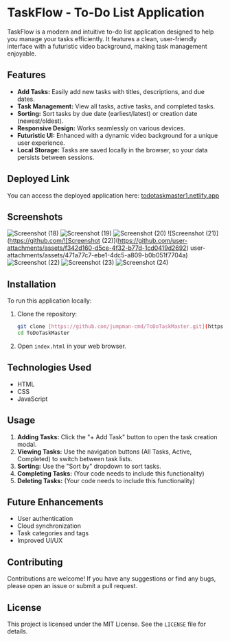 # TaskFlow - To-Do List Application

TaskFlow is a modern and intuitive to-do list application designed to help you manage your tasks efficiently. It features a clean, user-friendly interface with a futuristic video background, making task management enjoyable.

## Features

* **Add Tasks:** Easily add new tasks with titles, descriptions, and due dates.
* **Task Management:** View all tasks, active tasks, and completed tasks.
* **Sorting:** Sort tasks by due date (earliest/latest) or creation date (newest/oldest).
* **Responsive Design:** Works seamlessly on various devices.
* **Futuristic UI:** Enhanced with a dynamic video background for a unique user experience.
* **Local Storage:** Tasks are saved locally in the browser, so your data persists between sessions.

## Deployed Link

You can access the deployed application here: [todotaskmaster1.netlify.app](https://todotaskmaster1.netlify.app)

## Screenshots
![Screenshot (18)](https://github.com/user-attachments/assets/4515df95-4902-41e1-b650-cf199e3842ac)
![Screenshot (19)](https://github.com/user-attachments/assets/28e8ee8e-838e-4aea-ac4d-6ecc430f6705)
![Screenshot (20)](https://github.com/user-attachments/assets/e3a8bb71-7b3f-4dd0-b299-ad2466e64a4f)
![Screenshot (21)](https://github.com/![Screenshot (22)](https://github.com/user-attachments/assets/f342d160-d5ce-4f32-b77d-1cd0419d2692)
user-attachments/assets/471a77c7-ebe1-4dc5-a809-b0b051f7704a)
![Screenshot (22)](https://github.com/user-attachments/assets/805dcea1-3e45-49d8-a9c2-1bace26f8226)
![Screenshot (23)](https://github.com/user-attachments/assets/f5ff84e1-6730-454a-9e00-a2134da7c8c6)
![Screenshot (24)](https://github.com/user-attachments/assets/c2d2e86f-feaa-464f-8bac-3e8b9d49761d)




## Installation

To run this application locally:

1.  Clone the repository:

    ```bash
    git clone [https://github.com/jumpman-cmd/ToDoTaskMaster.git](https://github.com/jumpman-cmd/ToDoTaskMaster.git)
    cd ToDoTaskMaster
    ```

2.  Open `index.html` in your web browser.

## Technologies Used

* HTML
* CSS
* JavaScript

## Usage

1.  **Adding Tasks:** Click the "+ Add Task" button to open the task creation modal.
2.  **Viewing Tasks:** Use the navigation buttons (All Tasks, Active, Completed) to switch between task lists.
3.  **Sorting:** Use the "Sort by" dropdown to sort tasks.
4.  **Completing Tasks:** (Your code needs to include this functionality)
5.  **Deleting Tasks:** (Your code needs to include this functionality)

## Future Enhancements

* User authentication
* Cloud synchronization
* Task categories and tags
* Improved UI/UX

## Contributing

Contributions are welcome! If you have any suggestions or find any bugs, please open an issue or submit a pull request.

## License

This project is licensed under the MIT License. See the `LICENSE` file for details.
